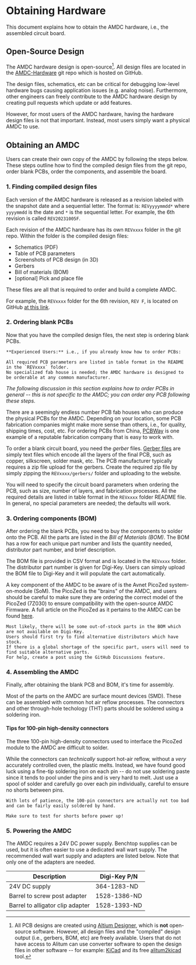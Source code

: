 # Obtaining Hardware

This document explains how to obtain the AMDC hardware, i.e., the assembled circuit board.

## Open-Source Design

The AMDC hardware design is open-source[^opensource].
All design files are located in the [AMDC-Hardware](https://github.com/Severson-Group/AMDC-Hardware) git repo which is hosted on GitHub.

[^opensource]: All PCB designs are created using [Altium Designer](https://www.altium.com/altium-designer/), which is **not** open-source software.
However, all design files and the "compiled" design output (i.e., gerbers, BOM, etc) are freely available.
Users that do not have access to Alitum can use converter software to open the design files in other software -- for example: [KiCad](https://www.kicad.org/) and its free [alitum2kicad](https://www.kicad.org/external-tools/altium2kicad/) tool.

The design files, schematics, etc can be critical for debugging low-level hardware bugs causing application issues (e.g. analog noise).
Furthermore, other engineers can freely contribute to the AMDC hardware design by creating pull requests which update or add features.

However, for most users of the AMDC hardware, having the hardware design files is not that important.
Instead, most users simply want a physical AMDC to use.

## Obtaining an AMDC

Users can create their own copy of the AMDC by following the steps below.
These steps outline how to find the compiled design files from the git repo, order blank PCBs, order the components, and assemble the board.

### 1. Finding compiled design files

Each version of the AMDC hardware is released as a revision labeled with the snapshot date and a sequential letter.
The format is: `REVyyyymmdd*` where `yyyymmdd` is the date and `*` is the sequential letter.
For example, the 6th revision is called `REV20231005F`.

Each revision of the AMDC hardware has its own `REVxxxx` folder in the git repo.
Within the folder is the compiled design files:

- Schematics (PDF)
- Table of PCB parameters
- Screenshots of PCB design (in 3D)
- Gerbers
- Bill of materials (BOM)
- [optional] Pick and place file

These files are all that is required to order and build a complete AMDC.

For example, the `REVxxxx` folder for the 6th revision, `REV F`, is located on GitHub [at this link](https://github.com/Severson-Group/AMDC-Hardware/tree/develop/REV20231005F).

### 2. Ordering blank PCBs

Now that you have the compiled design files, the next step is ordering blank PCBs.

```{note}
**Experienced Users:** i.e., if you already know how to order PCBs:

All required PCB parameters are listed in table format in the README in the `REVxxxx` folder.
No specialized fab house is needed; the AMDC hardware is designed to be orderable at any common manufacturer.
```

*The following discussion in this section explains how to order PCBs in general -- this is not specific to the AMDC; you can order any PCB following these steps.*

There are a seemingly endless number PCB fab houses who can produce the physical PCBs for the AMDC.
Depending on your location, some PCB fabrication companies might make more sense than others, i.e., for quality, shipping times, cost, etc.
For ordering PCBs from China, [PCBWay](https://www.pcbway.com/) is one example of a reputable fabrication company that is easy to work with.

To order a blank circuit board, you need the *gerber* files.
[Gerber files](https://en.wikipedia.org/wiki/Gerber_format) are simply text files which encode all the layers of the final PCB, such as copper, silkscreen, solder mask, etc.
The PCB manufacturer typically requires a zip file upload for the gerbers.
Create the required zip file by simply zipping the `REVxxxx/gerbers/` folder and uploading to the website.

You will need to specify the circuit board parameters when ordering the PCB, such as size, number of layers, and fabrication processes.
All the required details are listed in table format in the `REVxxxx` folder README file.
In general, no special parameters are needed; the defaults will work.

### 3. Ordering components (BOM)

After ordering the blank PCBs, you need to buy the components to solder onto the PCB.
All the parts are listed in the *Bill of Materials (BOM)*.
The BOM has a row for each unique part number and lists the quantity needed, distributor part number, and brief description.

The BOM file is provided in CSV format and is located in the `REVxxxx` folder.
The distributor part number is given for Digi-Key.
Users can simply upload the BOM file to Digi-Key and it will populate the cart automatically.

A key component of the AMDC to be aware of is the Avnet PicoZed system-on-module (SoM). The PicoZed is the "brains" of the AMDC, and users should be careful to make sure they are ordering the correct model of the PicoZed (7Z030) to ensure compatibility with the open-source AMDC Firmware. A full article on the PicoZed as it pertains to the AMDC can be found [here](/hardware/subsystems/picozed.md).

```{warning}
Most likely, there will be some out-of-stock parts in the BOM which are not available on Digi-Key.
Users should first try to find alternative distributors which have stock.
If there is a global shortage of the specific part, users will need to find suitable alternative parts.
For help, create a post using the GitHub Discussions feature.
```

### 4. Assembling the AMDC

Finally, after obtaining the blank PCB and BOM, it's time for assembly.

Most of the parts on the AMDC are surface mount devices (SMD).
These can be assembled with common hot air reflow processes.
The connectors and other through-hole techology (THT) parts should be soldered using a soldering iron.

#### Tips for 100-pin high-density connectors

The three 100-pin high-density connectors used to interface the PicoZed module to the AMDC are difficult to solder.

While the connectors can *technically* support hot-air reflow, without a *very* accurately controlled oven, the plastic melts.
Instead, we have found good luck using a fine-tip soldering iron on each pin -- do not use soldering paste since it tends to pool under the pins and is very hard to melt.
Just use a spool of solder and carefully go over each pin individually, careful to ensure no shorts between pins.

```{tip}
With lots of patience, the 100-pin connectors are actually not too bad and can be fairly easily soldered by hand.

Make sure to test for shorts before power up!
```

### 5. Powering the AMDC

The AMDC requires a 24V DC power supply.
Benchtop supplies can be used, but it is often easier to use a dedicated wall wart supply.
The recommended wall wart supply and adapters are listed below.
Note that only one of the adapters are needed.

| Description | Digi-Key P/N |
|---|---|
| 24V DC supply | 364-1283-ND |
| Barrel to screw post adapter | 1528-1386-ND  |
| Barrel to alligator clip adapter | 1528-1393-ND  |
